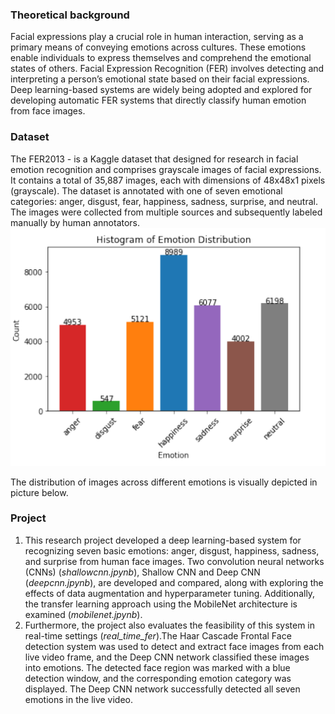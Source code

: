 ### Theoretical background

Facial expressions play a crucial role in human interaction, serving as a primary means of
conveying emotions across cultures. These emotions enable individuals to express themselves
and comprehend the emotional states of others. Facial Expression Recognition (FER) involves
detecting and interpreting a person’s emotional state based on their facial expressions. Deep
learning-based systems are widely being adopted and explored for developing automatic FER
systems that directly classify human emotion from face images.

### Dataset
The FER2013 - is a Kaggle dataset that designed for research in facial emotion recognition and comprises
grayscale images of facial expressions. It contains a total of 35,887 images, each with dimensions
of 48x48x1 pixels (grayscale). The dataset is annotated with one of seven emotional categories: anger,
disgust, fear, happiness, sadness, surprise, and neutral. The images were collected from multiple
sources and subsequently labeled manually by human annotators.
![emotions](Images/p1.png)

The distribution of images
across different emotions is visually depicted in picture below.



### Project
1. This research project developed a deep learning-based system for recognizing seven basic emotions: anger, disgust, happiness,
sadness, and surprise from human face images. Two convolution neural networks (CNNs) (*shallowcnn.jpynb*), Shallow CNN and Deep CNN (*deepcnn.jpynb*), are developed and compared, along with exploring the effects of data augmentation and hyperparameter tuning.
Additionally, the transfer learning approach using the MobileNet architecture is examined (*mobilenet.jpynb*).
2. Furthermore, the project also evaluates the feasibility of this system in real-time settings (*real_time_fer*).The Haar Cascade Frontal Face detection system was used to detect and extract face images from each live video frame, and the Deep CNN network classified these images into emotions. The detected face region was marked with a blue detection window, and the
corresponding emotion category was displayed. The Deep CNN network successfully detected
all seven emotions in the live video.


